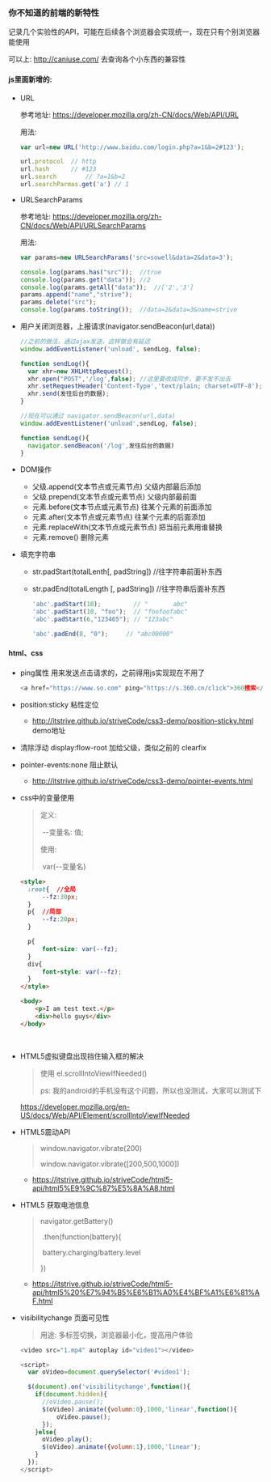 ### 你不知道的前端的新特性

记录几个实验性的API，可能在后续各个浏览器会实现统一，现在只有个别浏览器能使用

可以上: http://caniuse.com/  去查询各个小东西的兼容性

#### js里面新增的:

- URL

  参考地址: https://developer.mozilla.org/zh-CN/docs/Web/API/URL

  用法: 

  ```javascript
  var url=new URL('http://www.baidu.com/login.php?a=1&b=2#123');

  url.protocol	// http
  url.hash		// #123
  url.search		// ?a=1&b=2
  url.searchParmas.get('a')	// 1
  ```

- URLSearchParams

  参考地址: https://developer.mozilla.org/zh-CN/docs/Web/API/URLSearchParams

  用法:

  ```javascript
  var params=new URLSearchParams('src=sowell&data=2&data=3');

  console.log(params.has("src"));  //true
  console.log(params.get("data")); //2
  console.log(params.getAll("data"));  //['2','3']
  params.append("name","strive");
  params.delete("src");
  console.log(params.toString());  //data=2&data=3&name=strive
  ```

- 用户关闭浏览器，上报请求(navigator.sendBeacon(url,data))

  ```javascript
  //之前的做法，通过ajax发送，这样做会有延迟
  window.addEventListener('unload', sendLog, false);

  function sendLog(){
    var xhr=new XHLHttpRequest();
    xhr.open("POST",'/log',false); //这里要改成同步，要不发不出去
    xhr.setRequestHeader('Content-Type','text/plain; charset=UTF-8');
    xhr.send(发往后台的数据);
  }
  ```

  ```javascript
  //现在可以通过 navigator.sendBeacon(url,data)
  window.addEventListener('unload',sendLog, false);

  function sendLog(){
  	navigator.sendBeacon('/log',发往后台的数据)
  }
  ```

- DOM操作

  - 父级.append(文本节点或元素节点)   父级内部最后添加
  - 父级.prepend(文本节点或元素节点)  父级内部最前面
  - 元素.before(文本节点或元素节点)   往某个元素的前面添加
  - 元素.after(文本节点或元素节点)    往某个元素的后面添加
  - 元素.replaceWith(文本节点或元素节点)  把当前元素用谁替换
  - 元素.remove()   删除元素

- 填充字符串

  - str.padStart(totalLenth[, padString])    //往字符串前面补东西

  - str.padEnd(totalLength [, padString])   //往字符串后面补东西

    ```javascript
    'abc'.padStart(10);         // "       abc"
    'abc'.padStart(10, "foo");  // "foofoofabc"
    'abc'.padStart(6,"123465"); // "123abc"

    'abc'.padEnd(8, "0");     // "abc00000"
    ```

#### html、css

- ping属性 用来发送点击请求的，之前得用js实现现在不用了

  ```javascript
  <a href="https://www.so.com" ping="https://s.360.cn/click">360搜索</a>
  ```

- position:sticky   粘性定位

  - http://itstrive.github.io/striveCode/css3-demo/position-sticky.html  demo地址

- 清除浮动   display:flow-root  加给父级，类似之前的 clearfix

- pointer-events:none  阻止默认

  - http://itstrive.github.io/striveCode/css3-demo/pointer-events.html

- css中的变量使用

  > 定义:
  >
  > ​	--变量名: 值;
  >
  > 使用:
  >
  > ​	var(--变量名)

  ```html
  <style>
    :root{  //全局
    	--fz:30px;
    }
    p{  //局部
    	--fz:20px;
    }

    p{
    	font-size: var(--fz);
    }
    div{
    	font-style: var(--fz);
    }
  </style>

  <body>
      <p>I am test text.</p>
      <div>hello guys</div>
  </body>
  ```

  ​

- HTML5虚拟键盘出现挡住输入框的解决

  > 使用 el.scrollIntoViewIfNeeded()
  >
  > ps: 我的android的手机没有这个问题，所以也没测试，大家可以测试下

  https://developer.mozilla.org/en-US/docs/Web/API/Element/scrollIntoViewIfNeeded 

- HTML5震动API

  > window.navigator.vibrate(200)
  >
  > window.navigator.vibrate([200,500,1000])

  - https://itstrive.github.io/striveCode/html5-api/html5%E9%9C%87%E5%8A%A8.html

- HTML5 获取电池信息

  > navigator.getBattery()
  >
  > ​	.then(function(battery){
  >
  > ​		battery.charging/battery.level
  >
  > })

  - https://itstrive.github.io/striveCode/html5-api/html5%20%E7%94%B5%E6%B1%A0%E4%BF%A1%E6%81%AF.html 

- visibilitychange  页面可见性

  > 用途: 多标签切换，浏览器最小化，提高用户体验

  ```javascript
  <video src="1.mp4" autoplay id="video1"></video>

  <script>
    var oVideo=document.querySelector('#video1');

    $(document).on('visibilitychange',function(){
      if(document.hidden){
        //oVideo.pause();
        $(oVideo).animate({volumn:0},1000,'linear',function(){
        	oVideo.pause();
        });
      }else{
        oVideo.play();
        $(oVideo).animate({volumn:1},1000,'linear');
      }
    });
  </script>
  ```

  ​